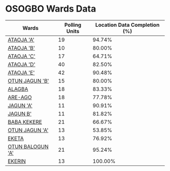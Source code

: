 
# OSOGBO Wards Data

| Wards | Polling Units | Location Data Completion (%) |
| ---- | ----- | ------- |
| [ATAOJA  'A'](./wards/18019-ataoja-'a') | 19 | 94.74% |
| [ATAOJA  'B'](./wards/18020-ataoja-'b') | 10 | 80.00% |
| [ATAOJA  'C'](./wards/18021-ataoja-'c') | 17 | 64.71% |
| [ATAOJA  'D'](./wards/18022-ataoja-'d') | 40 | 82.50% |
| [ATAOJA  'E'](./wards/18023-ataoja-'e') | 42 | 90.48% |
| [OTUN JAGUN 'B'](./wards/18024-otun-jagun-'b') | 15 | 80.00% |
| [ALAGBA](./wards/18025-alagba) | 18 | 83.33% |
| [ARE-AGO](./wards/18026-are-ago) | 18 | 77.78% |
| [JAGUN 'A'](./wards/18027-jagun-'a') | 11 | 90.91% |
| [JAGUN B'](./wards/18028-jagun-b') | 11 | 81.82% |
| [BABA KEKERE](./wards/18029-baba-kekere) | 21 | 66.67% |
| [OTUN JAGUN 'A'](./wards/18030-otun-jagun-'a') | 13 | 53.85% |
| [EKETA](./wards/18031-eketa) | 13 | 76.92% |
| [OTUN BALOGUN 'A'](./wards/18032-otun-balogun-'a') | 21 | 95.24% |
| [EKERIN](./wards/18033-ekerin) | 13 | 100.00% |




